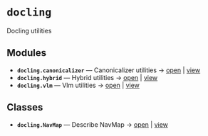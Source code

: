# `docling`

Docling utilities

<!-- START doctoc generated TOC please keep comment here to allow auto update -->
<!-- END doctoc generated TOC please keep comment here to allow auto update -->

## Modules

- **`docling.canonicalizer`** — Canonicalizer utilities → [open](vscode://file//home/paul/kgfoundry/src/docling/canonicalizer.py:1:1) | [view](https://github.com/github.com/paul-heyse/blob/0bc2e0dd842a7a6aee1dc816d9b492a155452c5b/src/docling/canonicalizer.py#L1)
- **`docling.hybrid`** — Hybrid utilities → [open](vscode://file//home/paul/kgfoundry/src/docling/hybrid.py:1:1) | [view](https://github.com/github.com/paul-heyse/blob/0bc2e0dd842a7a6aee1dc816d9b492a155452c5b/src/docling/hybrid.py#L1)
- **`docling.vlm`** — Vlm utilities → [open](vscode://file//home/paul/kgfoundry/src/docling/vlm.py:1:1) | [view](https://github.com/github.com/paul-heyse/blob/0bc2e0dd842a7a6aee1dc816d9b492a155452c5b/src/docling/vlm.py#L1)

## Classes

- **`docling.NavMap`** — Describe NavMap → [open](vscode://file//home/paul/kgfoundry/src/kgfoundry_common/navmap_types.py:32:1) | [view](https://github.com/github.com/paul-heyse/blob/0bc2e0dd842a7a6aee1dc816d9b492a155452c5b/src/kgfoundry_common/navmap_types.py#L32-L45)
<!-- agent:readme v1 sha:0bc2e0dd842a7a6aee1dc816d9b492a155452c5b content:5bbd6de27a63 -->
